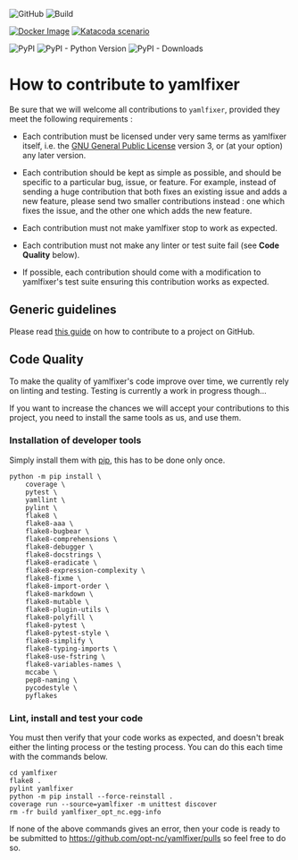![GitHub](https://img.shields.io/github/license/opt-nc/yamlfixer) ![Build](https://img.shields.io/github/workflow/status/opt-nc/yamlfixer/Checks)

[![Docker Image](https://img.shields.io/badge/docker-homepage-blue)](https://hub.docker.com/r/optnc/yamlfixer)
[![Katacoda scenario](https://img.shields.io/badge/katacoda-homepage-blue)](https://www.katacoda.com/opt-labs/courses/devops-tools/yamlfixer)

![PyPI](https://img.shields.io/pypi/v/yamlfixer-opt-nc)
![PyPI - Python Version](https://img.shields.io/pypi/pyversions/yamlfixer-opt-nc)
![PyPI - Downloads](https://img.shields.io/pypi/dm/yamlfixer-opt-nc)

# How to contribute to yamlfixer

Be sure that we will welcome all contributions to `yamlfixer`,
provided they meet the following requirements :

* Each contribution must be licensed under very same terms as
  yamlfixer itself, i.e. the
  [GNU General Public License](https://www.gnu.org/licenses/gpl-3.0.en.html)
  version 3, or (at your option) any later version.
  
* Each contribution should be kept as simple as possible, and should
  be specific to a particular bug, issue, or feature. For example,
  instead of sending a huge contribution that both fixes an existing
  issue and adds a new feature, please send two smaller contributions
  instead : one which fixes the issue, and the other one which adds
  the new feature.
  
* Each contribution must not make yamlfixer stop to work as expected.

* Each contribution must not make any linter or test suite fail (see
  **Code Quality** below).

* If possible, each contribution should come with a modification to
  yamlfixer's test suite ensuring this contribution works as expected.

## Generic guidelines

Please read [this guide](https://www.dataschool.io/how-to-contribute-on-github/)
on how to contribute to a project on GitHub.

## Code Quality

To make the quality of yamlfixer's code improve over time, we currently rely
on linting and testing. Testing is currently a work in progress though...

If you want to increase the chances we will accept your contributions
to this project, you need to install the same tools as us, and use them.

### Installation of developer tools

Simply install them with [pip](https://pip.pypa.io/en/stable/), this
has to be done only once.

```shell
python -m pip install \
    coverage \
    pytest \
    yamllint \
    pylint \
    flake8 \
    flake8-aaa \
    flake8-bugbear \
    flake8-comprehensions \
    flake8-debugger \
    flake8-docstrings \
    flake8-eradicate \
    flake8-expression-complexity \
    flake8-fixme \
    flake8-import-order \
    flake8-markdown \
    flake8-mutable \
    flake8-plugin-utils \
    flake8-polyfill \
    flake8-pytest \
    flake8-pytest-style \
    flake8-simplify \
    flake8-typing-imports \
    flake8-use-fstring \
    flake8-variables-names \
    mccabe \
    pep8-naming \
    pycodestyle \
    pyflakes
```

### Lint, install and test your code

You must then verify that your code works as expected, and doesn't
break either the linting process or the testing process. You can do
this each time with the commands below.

```shell
cd yamlfixer
flake8 .
pylint yamlfixer
python -m pip install --force-reinstall .
coverage run --source=yamlfixer -m unittest discover
rm -fr build yamlfixer_opt_nc.egg-info
```

If none of the above commands gives an error, then your code is ready
to be submitted to https://github.com/opt-nc/yamlfixer/pulls so feel 
free to do so.
